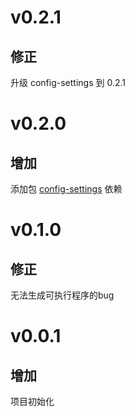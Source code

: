 # v0.2.1
## 修正
升级 config-settings 到 0.2.1

# v0.2.0
## 增加
添加包 [config-settings](https://www.npmjs.com/package/config-settings) 依赖

# v0.1.0
## 修正
无法生成可执行程序的bug

# v0.0.1
## 增加
项目初始化